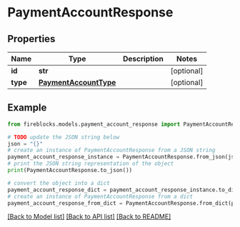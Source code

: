 # PaymentAccountResponse


## Properties

Name | Type | Description | Notes
------------ | ------------- | ------------- | -------------
**id** | **str** |  | [optional] 
**type** | [**PaymentAccountType**](PaymentAccountType.md) |  | [optional] 

## Example

```python
from fireblocks.models.payment_account_response import PaymentAccountResponse

# TODO update the JSON string below
json = "{}"
# create an instance of PaymentAccountResponse from a JSON string
payment_account_response_instance = PaymentAccountResponse.from_json(json)
# print the JSON string representation of the object
print(PaymentAccountResponse.to_json())

# convert the object into a dict
payment_account_response_dict = payment_account_response_instance.to_dict()
# create an instance of PaymentAccountResponse from a dict
payment_account_response_from_dict = PaymentAccountResponse.from_dict(payment_account_response_dict)
```
[[Back to Model list]](../README.md#documentation-for-models) [[Back to API list]](../README.md#documentation-for-api-endpoints) [[Back to README]](../README.md)


